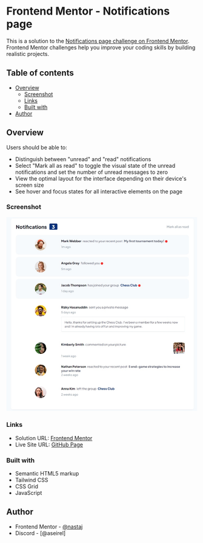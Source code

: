 # Frontend Mentor - Notifications page

This is a solution to the [Notifications page challenge on Frontend Mentor](https://www.frontendmentor.io/challenges/notifications-page-DqK5QAmKbC). Frontend Mentor challenges help you improve your coding skills by building realistic projects.

## Table of contents

- [Overview](#overview)
  - [Screenshot](#screenshot)
  - [Links](#links)
  - [Built with](#built-with)
- [Author](#author)

## Overview

Users should be able to:

- Distinguish between "unread" and "read" notifications
- Select "Mark all as read" to toggle the visual state of the unread notifications and set the number of unread messages to zero
- View the optimal layout for the interface depending on their device's screen size
- See hover and focus states for all interactive elements on the page

### Screenshot

![](./screenshot.jpg)

### Links

- Solution URL: [Frontend Mentor](https://www.frontendmentor.io/solutions/notifications-page-using-tailwind-css-and-grid-Y4Z5WCCoNK)
- Live Site URL: [GitHub Page](https://nastaj.github.io/notifications-page/)

### Built with

- Semantic HTML5 markup
- Tailwind CSS
- CSS Grid
- JavaScript

## Author

- Frontend Mentor - [@nastaj](https://www.frontendmentor.io/profile/nastaj)
- Discord - [@aseirel]
